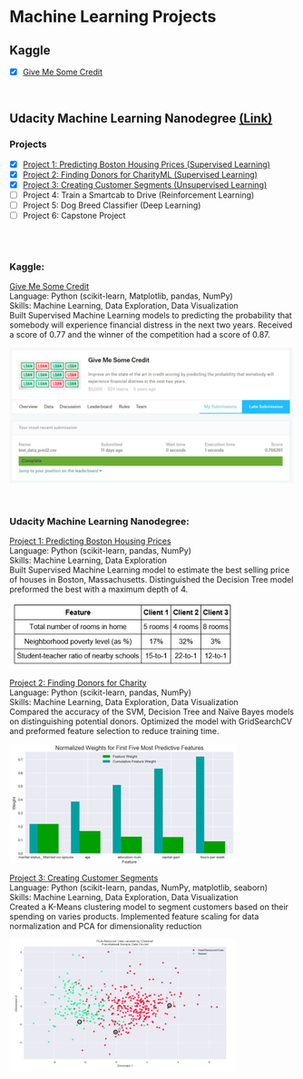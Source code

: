 # Machine Learning Projects

## Kaggle 
- [x] [Give Me Some Credit](https://github.com/Sally-Ng/Kaggle_Give_Me_Some_Credit/tree/master)

</br>

## Udacity Machine Learning Nanodegree [(Link)](https://github.com/Sally-Ng/Udacity_Machine_Learning_Nanodegree) 

### Projects
- [x] [Project 1: Predicting Boston Housing Prices (Supervised Learning)](https://github.com/Sally-Ng/MLND-Predicting_Boston_Housing_Prices)
- [x] [Project 2: Finding Donors for CharityML (Supervised Learning)](https://github.com/Sally-Ng/Udacity-Finding_Donors_for_Charity)
- [x] [Project 3: Creating Customer Segments (Unsupervised Learning)](https://github.com/Sally-Ng/MLND-Creating_Customer_Segments)
- [ ] Project 4: Train a Smartcab to Drive (Reinforcement Learning)
- [ ] Project 5: Dog Breed Classifier (Deep Learning)
- [ ] Project 6: Capstone Project

</br>
</br>

### Kaggle:
[Give Me Some Credit](https://github.com/Sally-Ng/Kaggle_Give_Me_Some_Credit/tree/master) </br>
Language: Python (scikit-learn, Matplotlib, pandas, NumPy) </br> 
Skills: Machine Learning, Data Exploration, Data Visualization </br>
Built Supervised Machine Learning models to predicting the probability that somebody will experience 
financial distress in the next two years. Received a score of 0.77 and the winner of the competition had a score of 0.87.   

<p align="left">
  <img src="kaggle_give_me_some_credit.JPG" width="500"/>
</p>
</br>

### Udacity Machine Learning Nanodegree:
[Project 1: Predicting Boston Housing Prices](https://github.com/Sally-Ng/MLND-Predicting_Boston_Housing_Prices) </br>
Language: Python (scikit-learn, pandas, NumPy) </br> 
Skills: Machine Learning, Data Exploration </br>
Built Supervised Machine Learning model to estimate the best selling price of houses in Boston, Massachusetts. Distinguished the Decision Tree model preformed the best with a maximum depth of 4.   

<p align="left">
  <img src="clients.JPG" width="400"/>
</p>

[Project 2: Finding Donors for Charity](https://github.com/Sally-Ng/Udacity-Finding_Donors_for_Charity) </br>
Language: Python (scikit-learn, pandas, NumPy) </br> 
Skills: Machine Learning, Data Exploration, Data Visualization </br>
Compared the accuracy of the SVM, Decision Tree and Naïve Bayes models on distinguishing potential donors. Optimized the model with GridSearchCV and preformed feature selection to reduce training time.

<p align="left">
  <img src="features_selection.JPG" width="400"/>
</p>

[Project 3: Creating Customer Segments](https://github.com/Sally-Ng/MLND-Creating_Customer_Segments) </br>
Language: Python (scikit-learn, pandas, NumPy, matplotlib, seaborn) </br> 
Skills: Machine Learning, Data Exploration, Data Visualization </br>
Created a K-Means clustering model to segment customers based on their spending on varies products. Implemented feature scaling for data normalization and PCA for dimensionality reduction

<p align="left">
  <img src="clusters.JPG" width="400"/>
</p>
